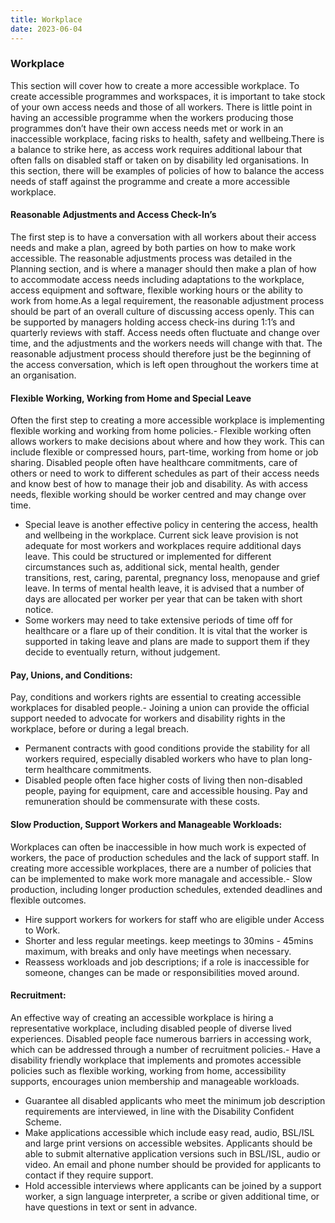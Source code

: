 ```yaml
---
title: Workplace
date: 2023-06-04
---
```

### Workplace


This section will cover how to create a more accessible workplace. To create accessible programmes and workspaces, it is important to take stock of your own access needs and those of all workers. There is little point in having an accessible programme when the workers producing those programmes don’t have their own access needs met or work in an inaccessible workplace, facing risks to health, safety and wellbeing.There is a balance to strike here, as access work requires additional labour that often falls on disabled staff or taken on by disability led organisations. In this section, there will be examples of policies of how to balance the access needs of staff against the programme and create a more accessible workplace.  



#### Reasonable Adjustments and Access Check-In’s


The first step is to have a conversation with all workers about their access needs and make a plan, agreed by both parties on how to make work accessible. The reasonable adjustments process was detailed in the Planning section, and is where a manager should then make a plan of how to accommodate access needs including adaptations to the workplace, access equipment and software, flexible working hours or the ability to work from home.As a legal requirement, the reasonable adjustment process should be part of an overall culture of discussing access openly. This can be supported by managers holding access check-ins during 1:1’s and quarterly reviews with staff. Access needs often fluctuate and change over time, and the adjustments and the workers needs will change with that. The reasonable adjustment process should therefore just be the beginning of the access conversation, which is left open throughout the workers time at an organisation.  



#### Flexible Working, Working from Home and Special Leave


Often the first step to creating a more accessible workplace is implementing flexible working and working from home policies.- Flexible working often allows workers to make decisions about where and how they work. This can include flexible or compressed hours, part-time, working from home or job sharing. Disabled people often have healthcare commitments, care of others or need to work to different schedules as part of their access needs and know best of how to manage their job and disability. As with access needs, flexible working should be worker centred and may change over time.
- Special leave is another effective policy in centering the access, health and wellbeing in the workplace. Current sick leave provision is not adequate for most workers and workplaces require additional days leave. This could be structured or implemented for different circumstances such as, additional sick, mental health, gender transitions, rest, caring, parental, pregnancy loss, menopause and grief leave. In terms of mental health leave, it is advised that a number of days are allocated per worker per year that can be taken with short notice.
- Some workers may need to take extensive periods of time off for healthcare or a flare up of their condition. It is vital that the worker is supported in taking leave and plans are made to support them if they decide to eventually return, without judgement.  



#### Pay, Unions, and Conditions:


Pay, conditions and workers rights are essential to creating accessible workplaces for disabled people.- Joining a union can provide the official support needed to advocate for workers and disability rights in the workplace, before or during a legal breach.
- Permanent contracts with good conditions provide the stability for all workers required, especially disabled workers who have to plan long-term healthcare commitments.
- Disabled people often face higher costs of living then non-disabled people, paying for equipment, care and accessible housing. Pay and remuneration should be commensurate with these costs.  



#### Slow Production, Support Workers and Manageable Workloads:


Workplaces can often be inaccessible in how much work is expected of workers, the pace of production schedules and the lack of support staff. In creating more accessible workplaces, there are a number of policies that can be implemented to make work more managale and accessible.- Slow production, including longer production schedules, extended deadlines and flexible outcomes.
- Hire support workers for workers for staff who are eligible under Access to Work.
- Shorter and less regular meetings. keep meetings to 30mins - 45mins maximum, with breaks and only have meetings when necessary.
- Reassess workloads and job descriptions; if a role is inaccessible for someone, changes can be made or responsibilities moved around.  



#### Recruitment:


An effective way of creating an accessible workplace is hiring a representative workplace, including disabled people of diverse lived experiences. Disabled people face numerous barriers in accessing work, which can be addressed through a number of recruitment policies.- Have a disability friendly workplace that implements and promotes accessible policies such as flexible working, working from home, accessibility supports, encourages union membership and manageable workloads.
- Guarantee all disabled applicants who meet the minimum job description requirements are interviewed, in line with the Disability Confident Scheme.
- Make applications accessible which include easy read, audio, BSL/ISL and large print versions on accessible websites. Applicants should be able to submit alternative application versions such in BSL/ISL, audio or video. An email and phone number should be provided for applicants to contact if they require support.
- Hold accessible interviews where applicants can be joined by a support worker, a sign language interpreter, a scribe or given additional time, or have questions in text or sent in advance.  
